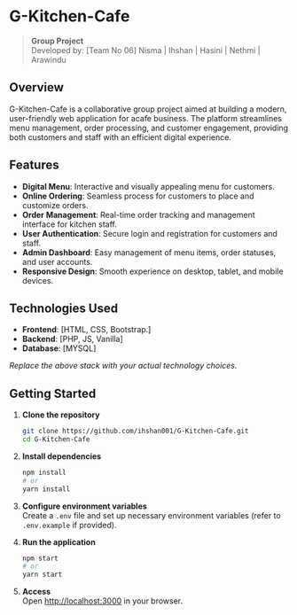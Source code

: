 # G-Kitchen-Cafe

> **Group Project**  
> Developed by: [Team No 06]
> Nisma |
> Ihshan |
> Hasini |
> Nethmi |
> Arawindu

## Overview

G-Kitchen-Cafe is a collaborative group project aimed at building a modern, user-friendly web application for acafe business. The platform streamlines menu management, order processing, and customer engagement, providing both customers and staff with an efficient digital experience.

## Features

- **Digital Menu**: Interactive and visually appealing menu for customers.
- **Online Ordering**: Seamless process for customers to place and customize orders.
- **Order Management**: Real-time order tracking and management interface for kitchen staff.
- **User Authentication**: Secure login and registration for customers and staff.
- **Admin Dashboard**: Easy management of menu items, order statuses, and user accounts.
- **Responsive Design**: Smooth experience on desktop, tablet, and mobile devices.

## Technologies Used

- **Frontend**: [HTML, CSS, Bootstrap.]  
- **Backend**: [PHP, JS, Vanilla]  
- **Database**: [MYSQL] 

_Replace the above stack with your actual technology choices._

## Getting Started

1. **Clone the repository**  
   ```bash
   git clone https://github.com/ihshan001/G-Kitchen-Cafe.git
   cd G-Kitchen-Cafe
   ```

2. **Install dependencies**  
   ```bash
   npm install
   # or
   yarn install
   ```

3. **Configure environment variables**  
   Create a `.env` file and set up necessary environment variables (refer to `.env.example` if provided).

4. **Run the application**  
   ```bash
   npm start
   # or
   yarn start
   ```

5. **Access**  
   Open [http://localhost:3000](http://localhost:3000) in your browser.
